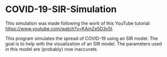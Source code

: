 # COVID-19-SIR-Simulation
This simulation was made following the work of this YouTube tutorial: https://www.youtube.com/watch?v=KAmZe5D3v5I.

This program simulates the spread of COVID-19 using an SIR model. The goal is to help with the visualization of an SIR model.
The parameters used in this model are (probably) now inaccurate.
